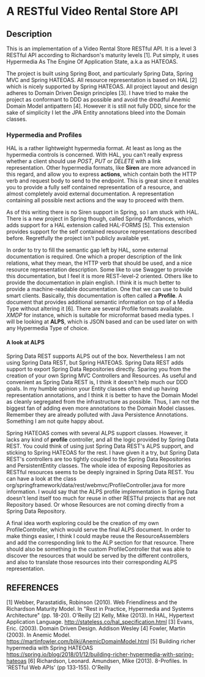 
# A RESTful Video Rental Store API

## Description

This is an implementation of a Video Rental Store RESTful API. It is a level 3 RESTful API according to Richardson's maturity levels [1].
Put simply, it uses Hypermedia As The Engine Of Application State, a.k.a as HATEOAS.

The project is built using Spring Boot, and particularly Spring Data, Spring MVC and Spring HATEOAS. All resource representation is based
on HAL [2] which is nicely supported by Spring HATEOAS. All project layout and design adheres to Domain Driven Design principles [3].
I have tried to make the project as conformant to DDD as possible and avoid the dreadful Anemic Domain Model antipattern [4]. However it
is still not fully DDD, since for the sake of simplicity I let the JPA Entity annotations bleed into the Domain classes.


### Hypermedia and Profiles

HAL is a rather lightweight hypermedia format. At least as long as the hypermedia controls is concerned. With HAL, you can't really express whether a client
should use _POST_, _PUT_ or _DELETE_ with a link representation. Other hypermedia formats, like **Siren** are more advanced in this regard, and allow you to
express **actions**, which contain both the HTTP verb and request body to send to the endpoint. This is great since it enables you to provide a fully self
contained representation of a resource, and almost completely avoid external documentation. A representation containing all possible next actions and the
way to proceed with them.

As of this writing there is no Siren support in Spring, so I am stuck with HAL. There is a new project in Spring though, called Spring Affordances, which adds
support for a HAL extension called HAL-FORMS [5]. This extension provides support for the self contained resource representations described before.
Regretfully the project isn't publicly available yet.

In order to try to fill the semantic gap left by HAL, some external documentation is required. One which a proper description of the link relations, what they
mean, the HTTP verb that should be used, and a nice resource representation description. Some like to use Swagger to provide this documentation, but I feel it
is more REST-level-2 oriented. Others like to provide the documentation in plain english. I think it is much better to provide a machine-readable documentation.
One that we can use to build smart clients. Basically, this documentation is often called a **Profile**. A document that provides additional semantic information
on top of a Media Type without altering it [6]. There are several Profile formats available. _XMDP_ for instance, which is suitable for microformat based media
types. I will be looking at **ALPS**, which is JSON based and can be used later on with any Hypermedia Type of choice.


#### A look at ALPS

Spring Data REST supports ALPS out of the box. Nevertheless I am not using Spring Data REST, but Spring HATEOAS. Spring Data REST adds support to export Spring
Data Repositories directly. Sparing you from the creation of your own Spring MVC Controllers and Resources. As useful and convenient as Spring Data REST is, I
think it doesn't help much our DDD goals. In my humble opinion your Entity classes often end up having representation annotations, and I think it is better to
have the Domain Model as cleanly segregated from the infrastructure as possible. Thus, I am not the biggest fan of adding even more annotations to the Domain
Model classes. Remember they are already polluted with Java Persistence Annotations. Something I am not quite happy about.

Spring HATEOAS comes with several ALPS support classes. However, it lacks any kind of __profile__ controller, and all the logic provided by Spring Data REST.
You could think of using just Spring Data REST's ALPS support, and sticking to Spring HATEOAS for the rest. I have given it a try, but Spring Data REST's
controllers are too tightly coupled to the Spring Data Repositories and PersistentEntity classes. The whole idea of exposing Repositories as RESTful resources
seems to be deeply ingrained in Spring Data REST. You can have a look at the class org/springframework/data/rest/webmvc/ProfileController.java for more information.
I would say that the ALPS profile implementation in Spring Data doesn't lend itself too much for reuse in other RESTful projects that are not Repository based.
Or whose Resources are not coming directly from a Spring Data Repository.

A final idea worth exploring could be the creation of my own ProfileController, which would serve the final ALPS document. In order to make things easier, I
think I could maybe reuse the ResourceAssemblers and add the corresponding link to the ALP section for that resource. There should also be something in the custom
ProfileController that was able to discover the resources that would be served by the different controllers, and also to translate those resources into their
corresponding ALPS representation.


## REFERENCES

[1] Webber, Parastatidis, Robinson (2010). Web Friendliness and the Richardson Maturity Model.
    In "Rest in Practice, Hypermedia and Systems Architecture" (pp. 18-20). O'Reilly
[2] Kelly, Mike (2013). In HAL, Hypertext Application Language. http://stateless.co/hal_specification.html
[3] Evans, Eric. (2003). Domain Driven Design. Addison Wesley
[4] Fowler, Martin (2003). In Anemic Model. https://martinfowler.com/bliki/AnemicDomainModel.html
[5] Building richer hypermedia with Spring HATEOAS
    https://spring.io/blog/2018/01/12/building-richer-hypermedia-with-spring-hateoas
[6] Richardson, Leonard. Amundsen, Mike (2013). 8-Profiles. In 'RESTful Web APIs' (pp 133-155). O'Reilly


